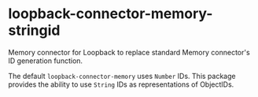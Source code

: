 # loopback-connector-memory-stringid
Memory connector for Loopback to replace standard Memory connector's ID generation function.

The default `loopback-connector-memory` uses `Number` IDs. This package provides the ability to use `String` IDs as representations of ObjectIDs.
